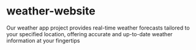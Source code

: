 # weather-website

Our weather app project provides real-time weather forecasts tailored to your specified location, offering accurate and up-to-date weather information at your fingertips
